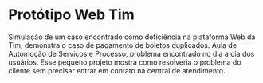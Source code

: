 # Protótipo Web Tim

<p>Simulação de um caso encontrado como deficiência na plataforma Web da Tim, demonstra o caso de pagamento de boletos duplicados.
Aula de Automoção de Serviços e Processo, problema encontrado no dia a dia dos usuários. Esse pequeno projeto mostra como resolveria 
o problema do cliente sem precisar entrar em contato na central de atendimento.</p>

